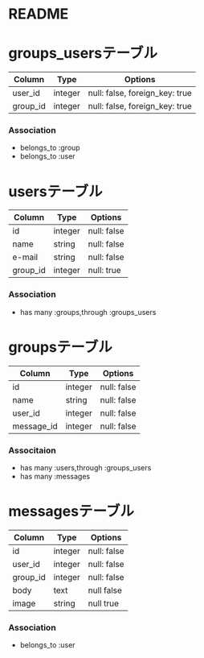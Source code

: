 # README

# groups_usersテーブル

|Column|Type|Options|
|------|----|-------|
|user_id|integer|null: false, foreign_key: true|
|group_id|integer|null: false, foreign_key: true|

### Association
- belongs_to :group
- belongs_to :user


# usersテーブル
|Column|Type|Options|
|------|----|-------|
|id |integer|null: false|
|name|string|null: false|
|e-mail|string|null: false|
|group_id|integer|null: true|

### Association
- has many :groups,through :groups_users

# groupsテーブル
|Column|Type|Options|
|------|----|-------|
|id|integer|null: false|
|name|string|null: false|
|user_id|integer|null: false|
|message_id|integer|null: false|

### Associtaion
- has many :users,through :groups_users
- has many :messages

# messagesテーブル
|Column|Type|Options|
|------|----|-------|
|id|integer|null: false|
|user_id|integer|null: false|
|group_id|integer|null: false|
|body|text|null false|
|image|string|null true|

### Association
- belongs_to :user



